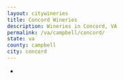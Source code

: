 ```yaml
---
layout: citywineries
title: Concord Wineries
description: Wineries in Concord, VA
permalink: /va/campbell/concord/
state: va
county: campbell
city: concord
---
```

-
